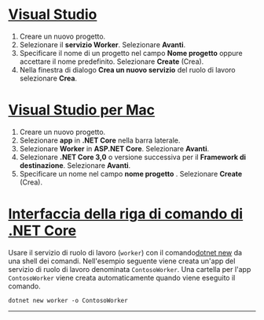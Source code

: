 # <a name="visual-studio"></a>[Visual Studio](#tab/visual-studio)

1. Creare un nuovo progetto.
1. Selezionare il **servizio Worker**. Selezionare **Avanti**.
1. Specificare il nome di un progetto nel campo **Nome progetto** oppure accettare il nome predefinito. Selezionare **Create** (Crea).
1. Nella finestra di dialogo **Crea un nuovo servizio** del ruolo di lavoro selezionare **Crea**.

# <a name="visual-studio-for-mac"></a>[Visual Studio per Mac](#tab/visual-studio-mac)

1. Creare un nuovo progetto.
1. Selezionare **app** in **.NET Core** nella barra laterale.
1. Selezionare **Worker** in **ASP.NET Core**. Selezionare **Avanti**.
1. Selezionare **.NET Core 3,0** o versione successiva per il **Framework di destinazione**. Selezionare **Avanti**.
1. Specificare un nome nel campo **nome progetto** . Selezionare **Create** (Crea).

# <a name="net-core-cli"></a>[Interfaccia della riga di comando di .NET Core](#tab/netcore-cli)

Usare il servizio di ruolo di lavoro (`worker`) con il comando[dotnet new](/dotnet/core/tools/dotnet-new) da una shell dei comandi. Nell'esempio seguente viene creata un'app del servizio di ruolo di lavoro denominata `ContosoWorker`. Una cartella per l'app `ContosoWorker` viene creata automaticamente quando viene eseguito il comando.

```dotnetcli
dotnet new worker -o ContosoWorker
```

---
